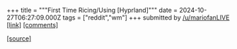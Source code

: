 +++
title = """First Time Ricing/Using [Hyprland]"""
date = 2024-10-27T06:27:09.000Z
tags = ["reddit","wm"]
+++
submitted by [/u/mariofanLIVE](https://www.reddit.com/user/mariofanLIVE)  
[\[link\]](https://www.reddit.com/gallery/1gd4fyq) [\[comments\]](https://www.reddit.com/r/unixporn/comments/1gd4s85/first_time_ricingusing_hyprland/)

[[source]](https://www.reddit.com/r/unixporn/comments/1gd4s85/first_time_ricingusing_hyprland/)
